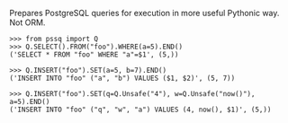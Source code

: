 Prepares PostgreSQL queries for execution in more useful Pythonic way. Not ORM.

    >>> from pssq import Q
    >>> Q.SELECT().FROM("foo").WHERE(a=5).END()
    ('SELECT * FROM "foo" WHERE "a"=$1', (5,))

    >>> Q.INSERT("foo").SET(a=5, b=7).END()
    ('INSERT INTO "foo" ("a", "b") VALUES ($1, $2)', (5, 7))
    
    >>> Q.INSERT("foo").SET(q=Q.Unsafe("4"), w=Q.Unsafe("now()"), a=5).END()
    ('INSERT INTO "foo" ("q", "w", "a") VALUES (4, now(), $1)', (5,))
